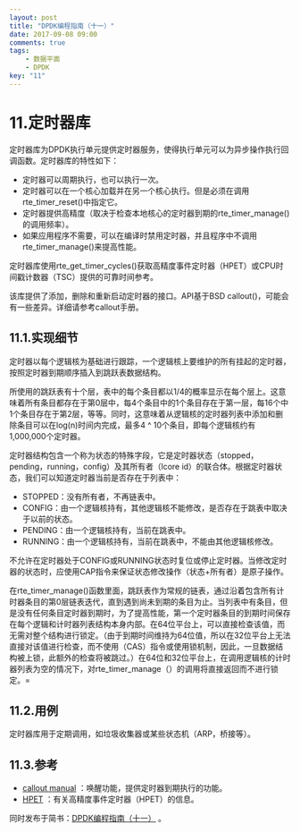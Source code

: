 ```yaml
---
layout: post
title: "DPDK编程指南（十一）"
date: 2017-09-08 09:00
comments: true
tags: 
	- 数据平面
	- DPDK
key: "11"
---
```

# 11.定时器库
定时器库为DPDK执行单元提供定时器服务，使得执行单元可以为异步操作执行回调函数。定时器库的特性如下：
* 定时器可以周期执行，也可以执行一次。
* 定时器可以在一个核心加载并在另一个核心执行。但是必须在调用rte_timer_reset()中指定它。
* 定时器提供高精度（取决于检查本地核心的定时器到期的rte_timer_manage()的调用频率）。
* 如果应用程序不需要，可以在编译时禁用定时器，并且程序中不调用rte_timer_manage()来提高性能。

定时器库使用rte_get_timer_cycles()获取高精度事件定时器（HPET）或CPU时间戳计数器（TSC）提供的可靠时间参考。

该库提供了添加，删除和重新启动定时器的接口。API基于BSD callout()，可能会有一些差异。详细请参考callout手册。

<!-- more -->

## 11.1.实现细节
定时器以每个逻辑核为基础进行跟踪，一个逻辑核上要维护的所有挂起的定时器，按照定时器到期顺序插入到跳跃表数据结构。

所使用的跳跃表有十个层，表中的每个条目都以1/4的概率显示在每个层上。这意味着所有条目都存在于第0层中，每4个条目中的1个条目存在于第一层，每16个中1个条目存在于第2层，等等。同时，这意味着从逻辑核的定时器列表中添加和删除条目可以在log(n)时间内完成，最多4 ^ 10个条目，即每个逻辑核约有1,000,000个定时器。

定时器结构包含一个称为状态的特殊字段，它是定时器状态（stopped，pending，running，config）及其所有者（lcore id）的联合体。根据定时器状态，我们可以知道定时器当前是否存在于列表中：
* STOPPED：没有所有者，不再链表中。
* CONFIG：由一个逻辑核持有，其他逻辑核不能修改，是否存在于跳表中取决于以前的状态。
* PENDING：由一个逻辑核持有，当前在跳表中。
* RUNNING：由一个逻辑核持有，当前在跳表中，不能由其他逻辑核修改。

不允许在定时器处于CONFIG或RUNNING状态时复位或停止定时器。当修改定时器的状态时，应使用CAP指令来保证状态修改操作（状态+所有者）是原子操作。

在rte_timer_manage()函数里面，跳跃表作为常规的链表，通过沿着包含所有计时器条目的第0层链表迭代，直到遇到尚未到期的条目为止。当列表中有条目，但是没有任何条目定时器到期时，为了提高性能，第一个定时器条目的到期时间保存在每个逻辑和计时器列表结构本身内部。在64位平台上，可以直接检查该值，而无需对整个结构进行锁定。（由于到期时间维持为64位值，所以在32位平台上无法直接对该值进行检查，而不使用（CAS）指令或使用锁机制，因此，一旦数据结构被上锁，此额外的检查将被跳过。）在64位和32位平台上，在调用逻辑核的计时器列表为空的情况下，对rte_timer_manage（）的调用将直接返回而不进行锁定。=
## 11.2.用例
定时器库用于定期调用，如垃圾收集器或某些状态机（ARP，桥接等）。

## 11.3.参考
* [callout manual](https://www.daemon-systems.org/man/callout.9.html) ：唤醒功能，提供定时器到期执行的功能。
* [HPET](https://en.wikipedia.org/wiki/High_Precision_Event_Timer) ：有关高精度事件定时器（HPET）的信息。

同时发布于简书：[DPDK编程指南（十一）](http://www.jianshu.com/p/1c1f840913ca) 。